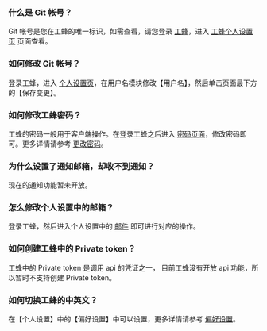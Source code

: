 ### 什么是 Git 帐号？
Git 帐号是您在工蜂的唯一标识，如需查看，请您登录 [工蜂](https://git.code.tencent.com)，进入 [工蜂个人设置页](https://git.code.tencent.com/profile/account) 页面查看。

### 如何修改 Git 帐号？
登录工蜂，进入 [个人设置页](https://git.code.tencent.com/profile/account)，在用户名模块修改【用户名】，然后单击页面最下方的【保存变更】。

### 如何修改工蜂密码？
工蜂的密码一般用于客户端操作。在登录工蜂之后进入 [密码页面](https://git.code.tencent.com/profile/account)，修改密码即可。更多详情请参考 [更改密码](https://cloud.tencent.com/document/product/612/30196)。


### 为什么设置了通知邮箱，却收不到通知？
现在的通知功能暂未开放。

### 怎么修改个人设置中的邮箱？
登录工蜂，然后进入个人设置中的 [邮件](https://git.code.tencent.com/profile/emails) 即可进行对应的操作。

### 如何创建工蜂中的 Private token？
工蜂中的 Private token 是调用 api 的凭证之一， 目前工蜂没有开放 api 功能，所以暂时不支持创建 Private token。

### 如何切换工蜂的中英文？
在【个人设置】中的【偏好设置】中可以设置，更多详情请参考 [偏好设置](https://cloud.tencent.com/document/product/612/30201)。
